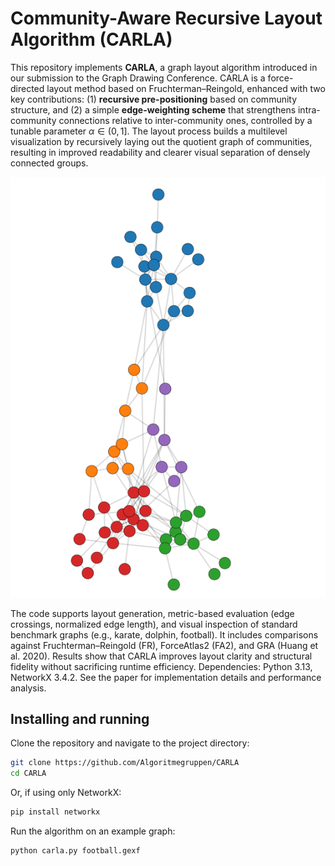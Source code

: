 # Community-Aware Recursive Layout Algorithm (CARLA)

This repository implements **CARLA**, a graph layout algorithm introduced in
our submission to the Graph Drawing Conference. CARLA is a force-directed
layout method based on Fruchterman–Reingold, enhanced with two key
contributions: (1) **recursive pre-positioning** based on community structure,
and (2) a simple **edge-weighting scheme** that strengthens intra-community
connections relative to inter-community ones, controlled by a tunable parameter
$\alpha \in (0,1]$. The layout process builds a multilevel visualization by
recursively laying out the quotient graph of communities, resulting in improved
readability and clearer visual separation of densely connected groups.

![](https://raw.githubusercontent.com/Algoritmegruppen/CARLA/refs/heads/main/dolphins.png)

The code supports layout generation, metric-based evaluation (edge crossings,
normalized edge length), and visual inspection of standard benchmark graphs
(e.g., karate, dolphin, football). It includes comparisons against
Fruchterman–Reingold (FR), ForceAtlas2 (FA2), and GRA (Huang et
al. 2020). Results show that CARLA improves layout clarity and structural
fidelity without sacrificing runtime efficiency. Dependencies: Python 3.13,
NetworkX 3.4.2. See the paper for implementation details and performance
analysis.

## Installing and running

Clone the repository and navigate to the project directory:

```bash
git clone https://github.com/Algoritmegruppen/CARLA
cd CARLA
```

Or, if using only NetworkX:

```bash
pip install networkx
```

Run the algorithm on an example graph:

```bash
python carla.py football.gexf
```

